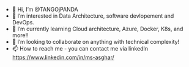 - 👋 Hi, I’m @TANGOjPANDA
- 👀 I’m interested in Data Architecture, software devlopement and DevOps.
- 🌱 I’m currently learning Cloud architecture, Azure, Docker, K8s, and more!!
- 💞️ I’m looking to collaborate on anything with technical complexity!
- 📫 How to reach me - you can contact me via linkedIn https://www.linkedin.com/in/ms-asghar/ 

